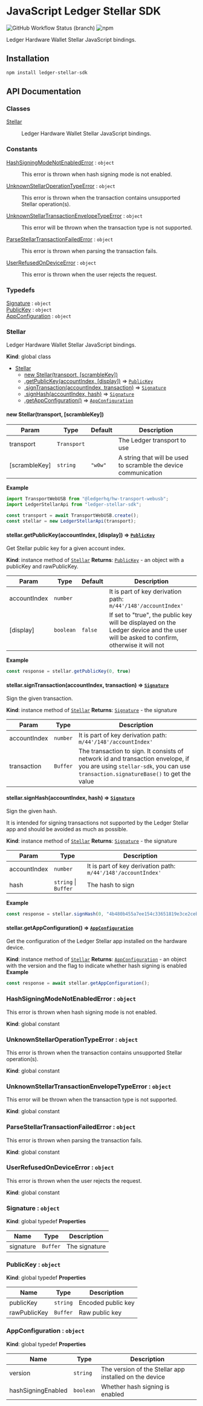 # JavaScript Ledger Stellar SDK

![GitHub Workflow Status (branch)](https://img.shields.io/github/workflow/status/overcat/js-ledger-stellar-sdk/Main/main)
![npm](https://img.shields.io/npm/v/ledger-stellar-sdk)

Ledger Hardware Wallet Stellar JavaScript bindings.

## Installation

```bash
npm install ledger-stellar-sdk
```

## API Documentation
### Classes

<dl>
<dt><a href="#Stellar">Stellar</a></dt>
<dd><p>Ledger Hardware Wallet Stellar JavaScript bindings.</p>
</dd>
</dl>

### Constants

<dl>
<dt><a href="#HashSigningModeNotEnabledError">HashSigningModeNotEnabledError</a> : <code>object</code></dt>
<dd><p>This error is thrown when hash signing mode is not enabled.</p>
</dd>
<dt><a href="#UnknownStellarOperationTypeError">UnknownStellarOperationTypeError</a> : <code>object</code></dt>
<dd><p>This error is thrown when the transaction contains unsupported Stellar operation(s).</p>
</dd>
<dt><a href="#UnknownStellarTransactionEnvelopeTypeError">UnknownStellarTransactionEnvelopeTypeError</a> : <code>object</code></dt>
<dd><p>This error will be thrown when the transaction type is not supported.</p>
</dd>
<dt><a href="#ParseStellarTransactionFailedError">ParseStellarTransactionFailedError</a> : <code>object</code></dt>
<dd><p>This error is thrown when parsing the transaction fails.</p>
</dd>
<dt><a href="#UserRefusedOnDeviceError">UserRefusedOnDeviceError</a> : <code>object</code></dt>
<dd><p>This error is thrown when the user rejects the request.</p>
</dd>
</dl>

### Typedefs

<dl>
<dt><a href="#Signature">Signature</a> : <code>object</code></dt>
<dd></dd>
<dt><a href="#PublicKey">PublicKey</a> : <code>object</code></dt>
<dd></dd>
<dt><a href="#AppConfiguration">AppConfiguration</a> : <code>object</code></dt>
<dd></dd>
</dl>

<a name="Stellar"></a>

### Stellar
Ledger Hardware Wallet Stellar JavaScript bindings.

**Kind**: global class

* [Stellar](#Stellar)
    * [new Stellar(transport, [scrambleKey])](#new_Stellar_new)
    * [.getPublicKey(accountIndex, [display])](#Stellar+getPublicKey) ⇒ [<code>PublicKey</code>](#PublicKey)
    * [.signTransaction(accountIndex, transaction)](#Stellar+signTransaction) ⇒ [<code>Signature</code>](#Signature)
    * [.signHash(accountIndex, hash)](#Stellar+signHash) ⇒ [<code>Signature</code>](#Signature)
    * [.getAppConfiguration()](#Stellar+getAppConfiguration) ⇒ [<code>AppConfiguration</code>](#AppConfiguration)

<a name="new_Stellar_new"></a>

#### new Stellar(transport, [scrambleKey])

| Param | Type | Default | Description |
| --- | --- | --- | --- |
| transport | <code>Transport</code> |  | The Ledger transport to use |
| [scrambleKey] | <code>string</code> | <code>&quot;w0w&quot;</code> | A string that will be used to scramble the device communication |

**Example**
```typescript
import TransportWebUSB from "@ledgerhq/hw-transport-webusb";
import LedgerStellarApi from "ledger-stellar-sdk";

const transport = await TransportWebUSB.create();
const stellar = new LedgerStellarApi(transport);
```
<a name="Stellar+getPublicKey"></a>

#### stellar.getPublicKey(accountIndex, [display]) ⇒ [<code>PublicKey</code>](#PublicKey)
Get Stellar public key for a given account index.

**Kind**: instance method of [<code>Stellar</code>](#Stellar)
**Returns**: [<code>PublicKey</code>](#PublicKey) - an object with a publicKey and rawPublicKey.

| Param | Type | Default | Description |
| --- | --- | --- | --- |
| accountIndex | <code>number</code> |  | It is part of key derivation path: `m/44'/148'/accountIndex'` |
| [display] | <code>boolean</code> | <code>false</code> | If set to "true", the public key will be displayed on the Ledger device and the user will be asked to confirm, otherwise it will not |

**Example**
```typescript
const response = stellar.getPublicKey(0, true)
```
<a name="Stellar+signTransaction"></a>

#### stellar.signTransaction(accountIndex, transaction) ⇒ [<code>Signature</code>](#Signature)
Sign the given transaction.

**Kind**: instance method of [<code>Stellar</code>](#Stellar)
**Returns**: [<code>Signature</code>](#Signature) - the signature

| Param | Type | Description |
| --- | --- | --- |
| accountIndex | <code>number</code> | It is part of key derivation path: `m/44'/148'/accountIndex'` |
| transaction | <code>Buffer</code> | The transaction to sign. It consists of network id and transaction envelope, if you are using `stellar-sdk`, you can use `transaction.signatureBase()` to get the value |

<a name="Stellar+signHash"></a>

#### stellar.signHash(accountIndex, hash) ⇒ [<code>Signature</code>](#Signature)
Sign the given hash.

It is intended for signing transactions not supported by the Ledger Stellar
app and should be avoided as much as possible.

**Kind**: instance method of [<code>Stellar</code>](#Stellar)
**Returns**: [<code>Signature</code>](#Signature) - the signature

| Param | Type | Description |
| --- | --- | --- |
| accountIndex | <code>number</code> | It is part of key derivation path: `m/44'/148'/accountIndex'` |
| hash | <code>string</code> \| <code>Buffer</code> | The hash to sign |

**Example**
```typescript
const response = stellar.signHash(0, "4b480b455a7ee154c33651819e3ce2ceb6bcd9dda78887777c4d2718c5cd04cd")
```
<a name="Stellar+getAppConfiguration"></a>

#### stellar.getAppConfiguration() ⇒ [<code>AppConfiguration</code>](#AppConfiguration)
Get the configuration of the Ledger Stellar app installed on the hardware device.

**Kind**: instance method of [<code>Stellar</code>](#Stellar)
**Returns**: [<code>AppConfiguration</code>](#AppConfiguration) - an object with the version and the flag to indicate whether hash signing is enabled
**Example**
```typescript
const response = await stellar.getAppConfiguration();
```
<a name="HashSigningModeNotEnabledError"></a>

### HashSigningModeNotEnabledError : <code>object</code>
This error is thrown when hash signing mode is not enabled.

**Kind**: global constant
<a name="UnknownStellarOperationTypeError"></a>

### UnknownStellarOperationTypeError : <code>object</code>
This error is thrown when the transaction contains unsupported Stellar operation(s).

**Kind**: global constant
<a name="UnknownStellarTransactionEnvelopeTypeError"></a>

### UnknownStellarTransactionEnvelopeTypeError : <code>object</code>
This error will be thrown when the transaction type is not supported.

**Kind**: global constant
<a name="ParseStellarTransactionFailedError"></a>

### ParseStellarTransactionFailedError : <code>object</code>
This error is thrown when parsing the transaction fails.

**Kind**: global constant
<a name="UserRefusedOnDeviceError"></a>

### UserRefusedOnDeviceError : <code>object</code>
This error is thrown when the user rejects the request.

**Kind**: global constant
<a name="Signature"></a>

### Signature : <code>object</code>
**Kind**: global typedef
**Properties**

| Name | Type | Description |
| --- | --- | --- |
| signature | <code>Buffer</code> | The signature |

<a name="PublicKey"></a>

### PublicKey : <code>object</code>
**Kind**: global typedef
**Properties**

| Name | Type | Description |
| --- | --- | --- |
| publicKey | <code>string</code> | Encoded public key |
| rawPublicKey | <code>Buffer</code> | Raw public key |

<a name="AppConfiguration"></a>

### AppConfiguration : <code>object</code>
**Kind**: global typedef
**Properties**

| Name | Type | Description |
| --- | --- | --- |
| version | <code>string</code> | The version of the Stellar app installed on the device |
| hashSigningEnabled | <code>boolean</code> | Whether hash signing is enabled |
